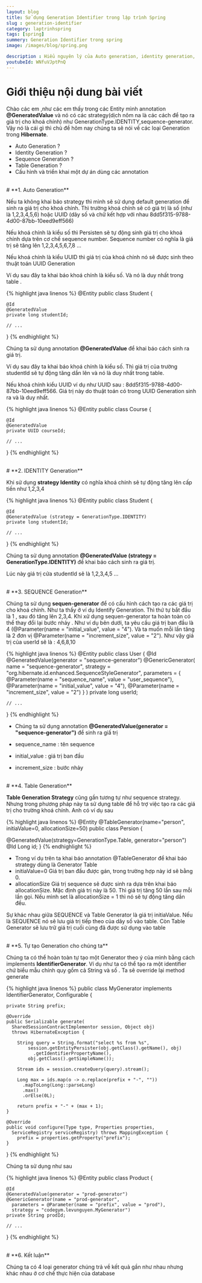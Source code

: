 ```yaml
---
layout: blog
title: Sử dụng Generation Identifier trong lập trình Spring
slug : generation-identifier
category: laptrinhspring
tags: [spring]
summery: Generation Identifier trong spring
image: /images/blog/spring.png

description : Hiểu nguyên lý của Auto generation, identity generation, sequence generation và table generation trong lập trình Spring. Hướng dẫn cách cấu hình các generation trong dự án spring.
youtubeId: WNfuVJptPnQ
---
```


# **Giới thiệu nội dung bài viết**

Chào các em ,như các em thấy trong các Entity mình annotation <b>@GeneratedValue</b> và nó có các strategy(dịch nôm na là các cách để tạo ra giá trị cho khoá chính) như GenerationType.IDENTITY,sequence-generator. Vậy nó là cái gì thì chủ đề hôm nay chúng ta sẽ nói về các loại Generation trong <b>Hibernate</b>.

- Auto Generation ?
- Identity Generation ?
- Sequence Generation ?
- Table  Generation ?
- Cấu hình và triển khai một dự án dùng các annotation

<br>
# **1. Auto Generation**

Nếu ta không khai báo strategy thì mình sẽ sử dụng default generation để sinh ra giá trị cho khoá chính. Thì trường khoá chính sẽ có giá trị là số (như là 1,2,3,4,5,6) hoặc UUID (dãy số và chữ kết hợp với nhau 8dd5f315-9788-4d00-87bb-10eed9eff566)

Nếu khoá chính là kiểu số thì Persisten sẽ tự động sinh giá trị cho khoá chính  dựa trên cơ chế  sequence number. Sequence number có nghĩa là giá trị sẽ tăng lên 1,2,3,4,5,6,7,8 ... 

Nếu khoá chính là kiểu UUID thì giá trị của khoá chính nó sẽ được sinh theo thuật toán UUID Generation

Ví dụ sau đây ta khai báo khoá chính là kiểu số. Và nó là duy nhất trong table .

{% highlight java  linenos %}
@Entity
public class Student {

    @Id
    @GeneratedValue
    private long studentId;

    // ...
}
{% endhighlight %}

Chúng ta sử dụng annotation <b>@GeneratedValue</b> để khai báo cách sinh ra giá trị.

Ví dụ sau đây ta khai báo khoá chính là kiểu số. Thì giá trị của trường studentId sẽ tự động tăng dần lên và nó là duy nhất trong table.

Nếu khoá chính kiểu UUID ví dụ như UUID sau : 8dd5f315-9788-4d00-87bb-10eed9eff566. Giá trị này do thuật toán có trong UUID Generation sinh ra và là duy nhất.

{% highlight java  linenos %}
@Entity
public class Course {

    @Id
    @GeneratedValue
    private UUID courseId;

    // ...
}
{% endhighlight %}

<br>
# **2. IDENTITY Generation**

Khi sử dụng <b>strategy Identity</b> có nghĩa khoá chính sẽ tự động tăng lên cấp tiến như 1,2,3,4

{% highlight java  linenos %}
@Entity
public class Student {

    @Id
    @GeneratedValue (strategy = GenerationType.IDENTITY)
    private long studentId;

    // ...
}
{% endhighlight %}

Chúng ta sử dụng annotation <b>@GeneratedValue (strategy = GenerationType.IDENTITY)</b> để khai báo cách sinh ra giá trị.

Lúc này giá trị cửa studentId sẽ là 1,2,3,4,5 ...

<br>
# **3. SEQUENCE Generation**

Chúng ta sử dụng <b>sequen-generator</b> để có cấu hình cách tạo ra các giá trị cho khoá chính.
Như ta thấy ở ví dụ Identify Generation. Thì thứ tự bắt đầu là 1 , sau đó tăng lên 2,3,4.
Khi xử dụng sequen-generator ta hoàn toàn có thể thay đổi lại bước nhảy . Như ví dụ bên dưới, ta yêu cầu
giá trị ban đầu là 4 (@Parameter(name = "initial_value", value = "4"). Và ta muốn mỗi lần tăng là 2 đơn vị
@Parameter(name = "increment_size", value = "2"). Như vậy giá trị của userId sẽ là : 4,6,8,10

{% highlight java  linenos %}
@Entity
public class User {
    @Id
    @GeneratedValue(generator = "sequence-generator")
    @GenericGenerator(
      name = "sequence-generator",
      strategy = "org.hibernate.id.enhanced.SequenceStyleGenerator",
      parameters = {
        @Parameter(name = "sequence_name", value = "user_sequence"),
        @Parameter(name = "initial_value", value = "4"),
        @Parameter(name = "increment_size", value = "2")
        }
    )
    private long userId;

    // ...
}
{% endhighlight %}

- Chúng ta sử dụng annotation <b>@GeneratedValue(generator = "sequence-generator")</b> để sinh ra giấ trị

- sequence_name  : tên sequence
- initial_value  : giá trị ban đầu
- increment_size : bước nhảy
<br>
# **4. Table Generation**

<b>Table Generation Strategy</b> cũng gần tương tự như sequence strategy. Nhưng trong phương pháp này ta sử dụng table để hỗ trợ việc tạo ra các giá trị cho trường khoá chính. Anh có ví dụ sau

{% highlight java  linenos %}
@Entity
@TableGenerator(name="person", initiaValue=0, allocationSize=50)
public class Persion {

  @GeneratedValue(strategy=GenerationType.Table, generator="person")
  @Id
  Long id;
}
{% endhighlight %}

- Trong ví dụ trên ta khai báo annotation @TableGenerator để khai báo strategy dùng là Generator Table
- initiaValue=0 Giá trị ban đầu được gán, trong trường hợp này id sẽ bằng 0.
- allocationSize Giá trị sequence sẽ được sinh ra dựa trên khai báo allocationSize. Mặc định giá trị này là 50. Thì giá trị tăng 50 lần sau mỗi lần gọi. Nếu mình set là allocationSize = 1 thì nó sẽ tự động tăng dần đều.

Sự khác nhau giữa SEQUENCE và Table Generator là giá trị initiaValue. Nếu là SEQUENCE nó sẽ lưu giá trị tiếp theo của dãy số vào table. Còn Table Generator sẽ lưu trữ giá trị cuối cùng đã được sử dụng vào table


<br>
# **5. Tự tạo Generation cho chúng ta**

Chúng ta có thể hoàn toàn tự tạo một Generator theo ý của mình bằng cách implements <b>IdentifierGenerator</b>. Ví dụ như
ta có thể tạo ra một identifier chứ biểu mẫu chính quy gồm cả String và số . Ta sẽ override lại method generate

{% highlight java  linenos %}
public class MyGenerator
  implements IdentifierGenerator, Configurable {

    private String prefix;

    @Override
    public Serializable generate(
      SharedSessionContractImplementor session, Object obj)
      throws HibernateException {

        String query = String.format("select %s from %s",
            session.getEntityPersister(obj.getClass().getName(), obj)
              .getIdentifierPropertyName(),
            obj.getClass().getSimpleName());

        Stream ids = session.createQuery(query).stream();

        Long max = ids.map(o -> o.replace(prefix + "-", ""))
          .mapToLong(Long::parseLong)
          .max()
          .orElse(0L);

        return prefix + "-" + (max + 1);
    }

    @Override
    public void configure(Type type, Properties properties,
      ServiceRegistry serviceRegistry) throws MappingException {
        prefix = properties.getProperty("prefix");
    }
}
{% endhighlight %}

Chúng ta sử dụng như sau

{% highlight java  linenos %}
@Entity
public class Product {

    @Id
    @GeneratedValue(generator = "prod-generator")
    @GenericGenerator(name = "prod-generator",
      parameters = @Parameter(name = "prefix", value = "prod"),
      strategy = "codegym.levunguyen.MyGenerator")
    private String prodId;

    // ...
}
{% endhighlight %}

<br>
# **6. Kết luận**

Chúng ta có 4 loại generator chúng trả về kết quả gần như nhau nhưng khác nhau ở cơ chế thực hiện của database  
